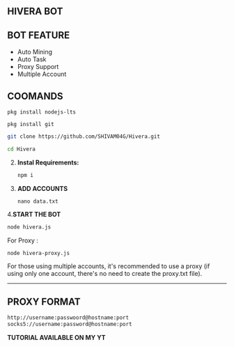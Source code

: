 ## HIVERA BOT

## BOT FEATURE

- Auto Mining
- Auto Task
- Proxy Support
- Multiple Account

## COOMANDS
```
pkg install nodejs-lts
```
```
pkg install git
```
   ```bash
   git clone https://github.com/SHIVAM04G/Hivera.git
   ```
   ```bash
   cd Hivera
   ```

2. **Instal Requirements:**
   ```bash
   npm i
   ```
3. **ADD ACCOUNTS**
   ```
   nano data.txt
   ```
4.**START THE BOT**
```bash
node hivera.js
```
For Proxy :
```
node hivera-proxy.js
```
For those using multiple accounts, it's recommended to use a proxy (if using only one account, there's no need to create the proxy.txt file).

---

## PROXY FORMAT

```bash
http://username:passwoord@hostname:port
socks5://username:password@hostname:port
```
**TUTORIAL AVAILABLE ON MY YT**
